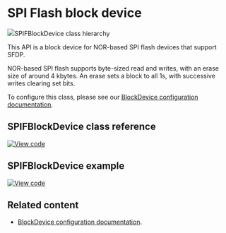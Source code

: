 # SPI Flash block device

<span class="images">![](https://os.mbed.com/docs/v5.12/mbed-os-api-doxy/class_s_p_i_f_block_device.png)<span>SPIFBlockDevice class hierarchy</span></span>

This API is a block device for NOR-based SPI flash devices that support SFDP.

NOR-based SPI flash supports byte-sized read and writes, with an erase size of around 4 kbytes. An erase sets a block to all 1s, with successive writes clearing set bits.

To configure this class, please see our [BlockDevice configuration documentation](../reference/storage.html#blockdevice-default-configuration).

## SPIFBlockDevice class reference

[![View code](https://www.mbed.com/embed/?type=library)](https://os.mbed.com/docs/v5.12/mbed-os-api-doxy/class_s_p_i_f_block_device.html)

## SPIFBlockDevice example

[![View code](https://www.mbed.com/embed/?url=https://github.com/ARMmbed/mbed-os-examples-docs_only/blob/v5.12/blockdevices/SPIFBlockDevice)](https://github.com/ARMmbed/mbed-os-examples-docs_only/blob/v5.12/blockdevices/SPIFBlockDevice/main.cpp)

## Related content

- [BlockDevice configuration documentation](../reference/storage.html#blockdevice-default-configuration).
